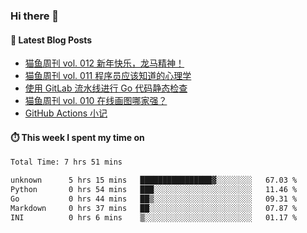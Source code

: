 ### Hi there 👋


#### 📖 Latest Blog Posts
<!-- BLOG-POST-LIST:START -->
- [猫鱼周刊 vol. 012 新年快乐，龙马精神！](https://ameow.xyz/archives/weekly-012)
- [猫鱼周刊 vol. 011 程序员应该知道的心理学](https://ameow.xyz/archives/weekly-011)
- [使用 GitLab 流水线进行 Go 代码静态检查](https://ameow.xyz/archives/gitlab-golang-ci-lint)
- [猫鱼周刊 vol. 010 在线画图哪家强？](https://ameow.xyz/archives/weekly-010)
- [GitHub Actions 小记](https://ameow.xyz/archives/github-actions)
<!-- BLOG-POST-LIST:END -->

#### ⏱️ This week I spent my time on
<!--START_SECTION:waka-->

```txt
Total Time: 7 hrs 51 mins

unknown      5 hrs 15 mins   ████████████████▓░░░░░░░░   67.03 %
Python       0 hrs 54 mins   ███░░░░░░░░░░░░░░░░░░░░░░   11.46 %
Go           0 hrs 44 mins   ██▒░░░░░░░░░░░░░░░░░░░░░░   09.31 %
Markdown     0 hrs 37 mins   ██░░░░░░░░░░░░░░░░░░░░░░░   07.87 %
INI          0 hrs 6 mins    ▒░░░░░░░░░░░░░░░░░░░░░░░░   01.17 %
```

<!--END_SECTION:waka-->

<!--
**LeslieLeung/LeslieLeung** is a ✨ _special_ ✨ repository because its `README.md` (this file) appears on your GitHub profile.

Here are some ideas to get you started:

- 🔭 I’m currently working on ...
- 🌱 I’m currently learning ...
- 👯 I’m looking to collaborate on ...
- 🤔 I’m looking for help with ...
- 💬 Ask me about ...
- 📫 How to reach me: ...
- 😄 Pronouns: ...
- ⚡ Fun fact: ...
-->
